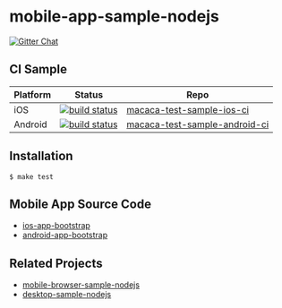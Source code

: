 # mobile-app-sample-nodejs

[![Gitter Chat][gitter-image]][gitter-url]

[gitter-image]: https://img.shields.io/badge/GITTER-join%20chat-green.svg?style=flat-square
[gitter-url]: https://gitter.im/alibaba/macaca

## CI Sample

| Platform   | Status                                          |  Repo              |
| ---------- | ----------------------------------------------- | ------------------ |
| iOS        | [![build status][travis-image-1]][travis-url-1] | [macaca-test-sample-ios-ci](https://github.com/macaca-sample/macaca-ci-sample-ios-travis)         |
| Android    | [![build status][travis-image-2]][travis-url-2] | [macaca-test-sample-android-ci](https://github.com/macaca-sample/macaca-ci-sample-android-travis) |

[travis-image-0]: https://img.shields.io/travis/macacajs/macaca-test-sample.svg?style=flat-square
[travis-url-0]: https://travis-ci.org/macacajs/macaca-test-sample
[travis-image-1]: https://img.shields.io/travis/macaca-sample/macaca-ci-sample-ios-travis.svg?style=flat-square
[travis-url-1]: https://travis-ci.org/macaca-sample/macaca-ci-sample-ios-travis
[travis-image-2]: https://img.shields.io/travis/macaca-sample/macaca-ci-sample-android-travis.svg?style=flat-square
[travis-url-2]: https://travis-ci.org/macaca-sample/macaca-ci-sample-android-travis

[circle-image-0]: https://circleci.com/gh/macacajs/macaca-test-sample.svg?style=svg
[circle-url-0]: https://circleci.com/gh/macacajs/macaca-test-sample

## Installation

```shell
$ make test
```

## Mobile App Source Code

- [ios-app-bootstrap](//github.com/xudafeng/ios-app-bootstrap)
- [android-app-bootstrap](//github.com/xudafeng/android-app-bootstrap)

## Related Projects

- [mobile-browser-sample-nodejs](//github.com/macaca-sample/mobile-browser-sample-nodejs)
- [desktop-sample-nodejs](//github.com/macaca-sample/desktop-sample-nodejs)
